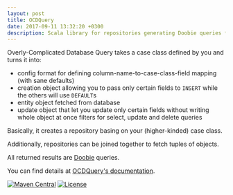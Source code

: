 ```yaml
---
layout: post
title: OCDQuery
date: 2017-09-11 13:32:20 +0300
description: Scala library for repositories generating Doobie queries from higher-kinded data
---
```


Overly-Complicated Database Query takes a case class defined by you and turns it into:

* config format for defining column-name-to-case-class-field mapping (with sane defaults)
* creation object allowing you to pass only certain fields to `INSERT` while the others will use `DEFAULT`s
* entity object fetched from database
* update object that let you update only certain fields without writing whole object at once filters for select, update and delete queries

Basically, it creates a repository basing on your (higher-kinded) case class.

Additionally, repositories can be joined together to fetch tuples of objects.

All returned results are [Doobie](https://tpolecat.github.io/doobie/) queries.

You can find details at [OCDQuery's documentation](https://scalalandio.github.io/ocdquery/).

[![Maven Central](https://img.shields.io/maven-central/v/io.scalaland/ocdquery-core_2.12.svg)](https://central.sonatype.com/search?q=ocdquery)
[![License](https://img.shields.io/:license-Apache%202-green.svg)](https://www.apache.org/licenses/LICENSE-2.0.txt)
